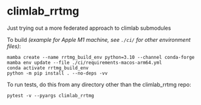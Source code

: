 # climlab_rrtmg

Just trying out a more federated approach to climlab submodules

To build *(example for Apple M1 machine, see `./ci/` for other environment files)*:
```
mamba create --name rrtmg_build_env python=3.10 --channel conda-forge
mamba env update --file ./ci/requirements-macos-arm64.yml
conda activate rrtmg_build_env
python -m pip install . --no-deps -vv
```

To run tests, do this from any directory other than the climlab_rrtmg repo:
```
pytest -v --pyargs climlab_rrtmg
```
